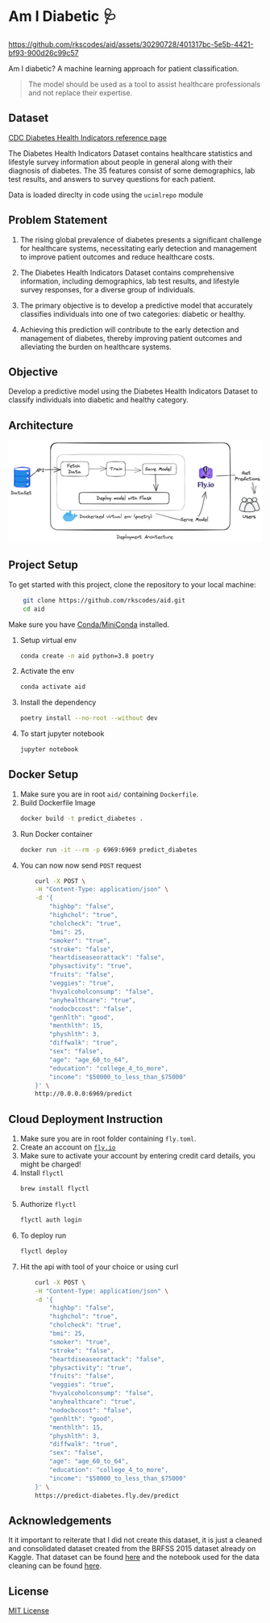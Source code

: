 # Am I Diabetic 🩺


https://github.com/rkscodes/aid/assets/30290728/401317bc-5e5b-4421-bf93-900d26c99c57


Am I diabetic? A machine learning approach for patient classification.

> The model should be used as a tool to assist healthcare professionals and not replace their expertise.

## Dataset 
[CDC Diabetes Health Indicators reference page](https://archive.ics.uci.edu/dataset/891/cdc+diabetes+health+indicators)

The Diabetes Health Indicators Dataset contains healthcare statistics and lifestyle survey information about people in general along with their diagnosis of diabetes. The 35 features consist of some demographics, lab test results, and answers to survey questions for each patient.

Data is loaded direclty in code using the `ucimlrepo` module

## Problem Statement
1. The rising global prevalence of diabetes presents a significant challenge for healthcare systems, necessitating early detection and management to improve patient outcomes and reduce healthcare costs.

2. The Diabetes Health Indicators Dataset contains comprehensive information, including demographics, lab test results, and lifestyle survey responses, for a diverse group of individuals.

3. The primary objective is to develop a predictive model that accurately classifies individuals into one of two categories: diabetic or healthy.

4. Achieving this prediction will contribute to the early detection and management of diabetes, thereby improving patient outcomes and alleviating the burden on healthcare systems.

## Objective
Develop a predictive model using the Diabetes Health Indicators Dataset to classify individuals into diabetic and healthy category.

## Architecture
<img src='assets/arch.png'>


## Project Setup
To get started with this project, clone the repository to your local machine:
```bash
	git clone https://github.com/rkscodes/aid.git
	cd aid
```
Make sure you have [Conda/MiniConda](https://docs.conda.io/projects/miniconda/en/latest/index.html#quick-command-line-install) installed.
1. Setup virtual env 
	```bash
	conda create -n aid python=3.8 poetry
	```
2. Activate the env 
	```bash
	conda activate aid
	```
3. Install the dependency
	```bash
	poetry install --no-root --without dev
	```
4. To start jupyter notebook
	```bash
	jupyter notebook
	```

## Docker Setup
1. Make sure you are in root `aid/` containing `Dockerfile`.
2. Build Dockerfile Image
	```bash
	docker build -t predict_diabetes .
	```
3. Run Docker container
	```bash
	docker run -it --rm -p 6969:6969 predict_diabetes
	```
4. You can now now send `POST` request
	```bash
		curl -X POST \
		-H "Content-Type: application/json" \
		-d '{
			"highbp": "false",
			"highchol": "true",
			"cholcheck": "true",
			"bmi": 25,
			"smoker": "true",
			"stroke": "false",
			"heartdiseaseorattack": "false",
			"physactivity": "true",
			"fruits": "false",
			"veggies": "true",
			"hvyalcoholconsump": "false",
			"anyhealthcare": "true",
			"nodocbccost": "false",
			"genhlth": "good",
			"menthlth": 15,
			"physhlth": 3,
			"diffwalk": "true",
			"sex": "false",
			"age": "age_60_to_64",
			"education": "college_4_to_more",
			"income": "$50000_to_less_than_$75000"
		}' \
  		http://0.0.0.0:6969/predict
    ```

## Cloud Deployment Instruction
1. Make sure you are in root folder containing `fly.toml`.
2. Create an account on [`fly.io`](https://fly.io)
3. Make sure to activate your account by entering credit card details, you might be charged!
4. Install `flyctl` 
	```bash
	brew install flyctl
	```
5. Authorize `flyctl`
	```bash
	flyctl auth login
	```
6. To deploy run
	```bash
	flyctl deploy
	```
7. Hit the api with tool of your choice or using curl
	```bash
		curl -X POST \
		-H "Content-Type: application/json" \
		-d '{
			"highbp": "false",
			"highchol": "true",
			"cholcheck": "true",
			"bmi": 25,
			"smoker": "true",
			"stroke": "false",
			"heartdiseaseorattack": "false",
			"physactivity": "true",
			"fruits": "false",
			"veggies": "true",
			"hvyalcoholconsump": "false",
			"anyhealthcare": "true",
			"nodocbccost": "false",
			"genhlth": "good",
			"menthlth": 15,
			"physhlth": 3,
			"diffwalk": "true",
			"sex": "false",
			"age": "age_60_to_64",
			"education": "college_4_to_more",
			"income": "$50000_to_less_than_$75000"
		}' \
  		https://predict-diabetes.fly.dev/predict
    ```
## Acknowledgements
It it important to reiterate that I did not create this dataset, it is just a cleaned and consolidated dataset created from the BRFSS 2015 dataset already on Kaggle. That dataset can be found [here](https://www.kaggle.com/cdc/behavioral-risk-factor-surveillance-system) and the notebook used for the data cleaning can be found [here](https://www.kaggle.com/alexteboul/diabetes-health-indicators-dataset-notebook).

## License
[MIT License](LICENSE)
